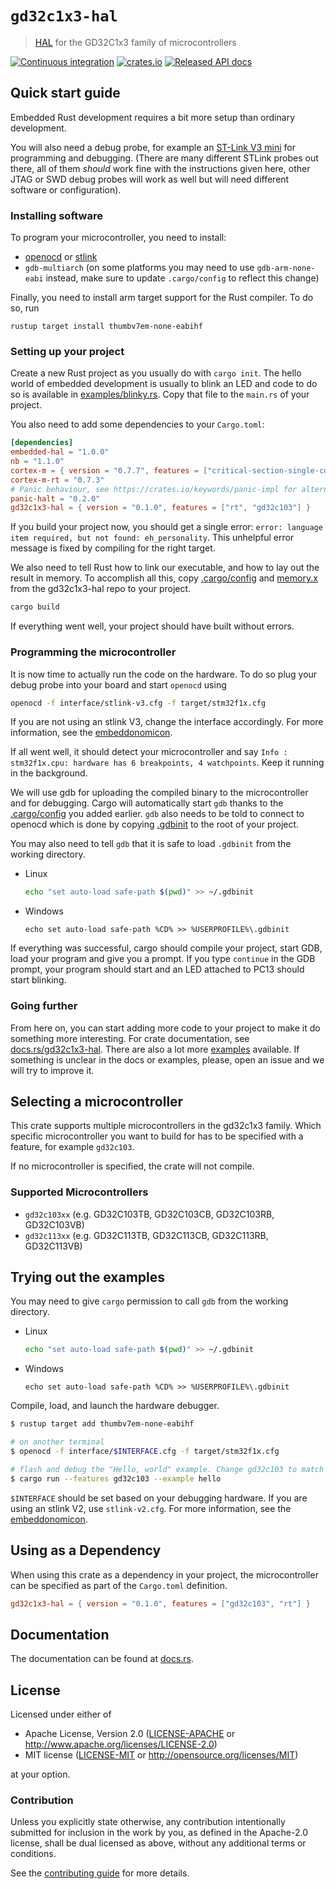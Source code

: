 # `gd32c1x3-hal`

> [HAL] for the GD32C1x3 family of microcontrollers

[hal]: https://crates.io/crates/embedded-hal

[![Continuous integration](https://github.com/guineawheek/gd32c1x3-hal/workflows/Continuous%20integration/badge.svg)](https://github.com/guineawheek/gd32c1x3-hal)
[![crates.io](https://img.shields.io/crates/v/gd32c1x3-hal.svg)](https://crates.io/crates/gd32c1x3-hal)
[![Released API docs](https://docs.rs/gd32c1x3-hal/badge.svg)](https://docs.rs/gd32c1x3-hal)

## Quick start guide

Embedded Rust development requires a bit more setup than ordinary development.

You will also need a debug probe, for example an
[ST-Link V3 mini](https://www.st.com/en/development-tools/stlink-v3mini.html) for programming and
debugging. (There are many different STLink probes out there, all of them _should_ work fine with
the instructions given here, other JTAG or SWD debug probes will work as well but will need
different software or configuration).

### Installing software

To program your microcontroller, you need to install:

- [openocd](http://openocd.org/) or [stlink](https://github.com/stlink-org/stlink)
- `gdb-multiarch` (on some platforms you may need to use `gdb-arm-none-eabi` instead, make sure to
  update `.cargo/config` to reflect this change)

Finally, you need to install arm target support for the Rust compiler. To do so, run

```
rustup target install thumbv7em-none-eabihf
```

### Setting up your project

Create a new Rust project as you usually do with `cargo init`. The hello world
of embedded development is usually to blink an LED and code to do so is
available in [examples/blinky.rs](examples/blinky.rs). Copy that file to the
`main.rs` of your project.

You also need to add some dependencies to your `Cargo.toml`:

```toml
[dependencies]
embedded-hal = "1.0.0"
nb = "1.1.0"
cortex-m = { version = "0.7.7", features = ["critical-section-single-core"] }
cortex-m-rt = "0.7.3"
# Panic behaviour, see https://crates.io/keywords/panic-impl for alternatives
panic-halt = "0.2.0"
gd32c1x3-hal = { version = "0.1.0", features = ["rt", "gd32c103"] }
```

If you build your project now, you should get a single error:
`error: language item required, but not found: eh_personality`. This unhelpful error message is
fixed by compiling for the right target.

We also need to tell Rust how to link our executable, and how to lay out the
result in memory. To accomplish all this, copy [.cargo/config](.cargo/config) and
[memory.x](memory.x) from the gd32c1x3-hal repo to your project.

```bash
cargo build
```

If everything went well, your project should have built without errors.

### Programming the microcontroller

It is now time to actually run the code on the hardware. To do so plug your
debug probe into your board and start `openocd` using

```bash
openocd -f interface/stlink-v3.cfg -f target/stm32f1x.cfg
```

If you are not using an stlink V3, change the interface accordingly.
For more information, see the [embeddonomicon].

If all went well, it should detect your microcontroller and say
`Info : stm32f1x.cpu: hardware has 6 breakpoints, 4 watchpoints`. Keep it running in the background.

We will use gdb for uploading the compiled binary to the microcontroller and
for debugging. Cargo will automatically start `gdb` thanks to the
[.cargo/config](.cargo/config) you added earlier. `gdb` also needs to be told
to connect to openocd which is done by copying [.gdbinit](.gdbinit) to the root
of your project.

You may also need to tell `gdb` that it is safe to load `.gdbinit` from the
working directory.

- Linux
  ```bash
  echo "set auto-load safe-path $(pwd)" >> ~/.gdbinit
  ```
- Windows
  ```batch
  echo set auto-load safe-path %CD% >> %USERPROFILE%\.gdbinit
  ```

If everything was successful, cargo should compile your project, start GDB, load your program and
give you a prompt. If you type `continue` in the GDB prompt, your program should start and an LED
attached to PC13 should start blinking.

### Going further

From here on, you can start adding more code to your project to make it do something more
interesting. For crate documentation, see [docs.rs/gd32c1x3-hal](https://docs.rs/gd32c1x3-hal).
There are also a lot more [examples](examples) available. If something is unclear in the docs or
examples, please, open an issue and we will try to improve it.

## Selecting a microcontroller

This crate supports multiple microcontrollers in the gd32c1x3 family. Which specific microcontroller
you want to build for has to be specified with a feature, for example `gd32c103`.

If no microcontroller is specified, the crate will not compile.

### Supported Microcontrollers

- `gd32c103xx` (e.g. GD32C103TB, GD32C103CB, GD32C103RB, GD32C103VB)
- `gd32c113xx` (e.g. GD32C113TB, GD32C113CB, GD32C113RB, GD32C113VB)

## Trying out the examples

You may need to give `cargo` permission to call `gdb` from the working directory.

- Linux
  ```bash
  echo "set auto-load safe-path $(pwd)" >> ~/.gdbinit
  ```
- Windows
  ```batch
  echo set auto-load safe-path %CD% >> %USERPROFILE%\.gdbinit
  ```

Compile, load, and launch the hardware debugger.

```bash
$ rustup target add thumbv7em-none-eabihf

# on another terminal
$ openocd -f interface/$INTERFACE.cfg -f target/stm32f1x.cfg

# flash and debug the "Hello, world" example. Change gd32c103 to match your hardware
$ cargo run --features gd32c103 --example hello
```

`$INTERFACE` should be set based on your debugging hardware. If you are using
an stlink V2, use `stlink-v2.cfg`. For more information, see the
[embeddonomicon].

[embeddonomicon]: https://rust-embedded.github.io/book/start/hardware.html

## Using as a Dependency

When using this crate as a dependency in your project, the microcontroller can
be specified as part of the `Cargo.toml` definition.

```toml
gd32c1x3-hal = { version = "0.1.0", features = ["gd32c103", "rt"] }
```

## Documentation

The documentation can be found at [docs.rs](https://docs.rs/gd32c1x3-hal/).

## License

Licensed under either of

- Apache License, Version 2.0 ([LICENSE-APACHE](LICENSE-APACHE) or
  http://www.apache.org/licenses/LICENSE-2.0)
- MIT license ([LICENSE-MIT](LICENSE-MIT) or http://opensource.org/licenses/MIT)

at your option.

### Contribution

Unless you explicitly state otherwise, any contribution intentionally submitted for inclusion in the
work by you, as defined in the Apache-2.0 license, shall be dual licensed as above, without any
additional terms or conditions.

See the [contributing guide](CONTRIBUTING.md) for more details.